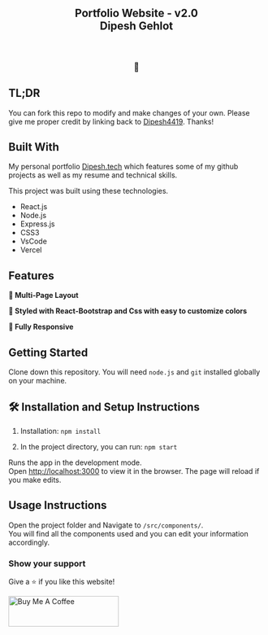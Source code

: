 <h2 align="center">
  Portfolio Website - v2.0<br/>
  Dipesh Gehlot
</h2>
<div align="center">
  
</div>

<br/>

<center>



</center>


<h3 align="center">
    🔹
    
</h3>

## TL;DR

You can fork this repo to modify and make changes of your own. Please give me proper credit by linking back to [Dipesh4419](https://github.com/Dipesh4419/Portfolio). Thanks!

## Built With

My personal portfolio <a href="https://Dipesh.vercel.app/" target="_blank">Dipesh.tech</a> which features some of my github projects as well as my resume and technical skills.<br/>

This project was built using these technologies.

- React.js
- Node.js
- Express.js
- CSS3
- VsCode
- Vercel

## Features

**📖 Multi-Page Layout**

**🎨 Styled with React-Bootstrap and Css with easy to customize colors**

**📱 Fully Responsive**

## Getting Started

Clone down this repository. You will need `node.js` and `git` installed globally on your machine.

## 🛠 Installation and Setup Instructions

1. Installation: `npm install`

2. In the project directory, you can run: `npm start`

Runs the app in the development mode.\
Open [http://localhost:3000](http://localhost:3000) to view it in the browser.
The page will reload if you make edits.

## Usage Instructions

Open the project folder and Navigate to `/src/components/`. <br/>
You will find all the components used and you can edit your information accordingly.

### Show your support

Give a ⭐ if you like this website!

<a href="https://www.buymeacoffee.com/Dipesh4419" target="_blank"><img src="https://cdn.buymeacoffee.com/buttons/v2/default-violet.png" alt="Buy Me A Coffee" height= "60px" width= "217px" ></a>
